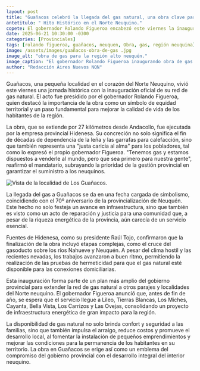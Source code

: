 ```yaml
---
layout: post
title: "Guañacos celebró la llegada del gas natural, una obra clave para la equidad territorial."
antetitulo: " Hito Histórico en el Norte Neuquino."
copete: El gobernador Rolando Figueroa encabezó este viernes la inauguración de la red de gas natural en Guañacos, en el Alto Neuquén. Esta largamente esperada obra, ejecutada por la empresa provincial Hidenesa, marca un antes y un después para la localidad, saldando una deuda histórica y simbolizando el avance hacia la equidad en el acceso a servicios básicos en el interior de la provincia.
date: 2025-06-21 10:30:00 -0300
categories: [Provinciales]
tags: [rolando figueroa, guañacos, neuquen, Obra, gas, región neuquina]
image: /assets/images/guañacos-obra-de-gas .jpg
image_alt: "obra de gas para la región alto neuquén."
image_caption: "El gobernador Rolando Figueroa inaugurando obra de gas en Los Guañacos."
author: "Redacción Aires Nuevos NQN"
---
```


Guañacos, una pequeña localidad en el corazón del Norte Neuquino, vivió este viernes una jornada histórica con la inauguración oficial de su red de gas natural. El acto fue presidido por el gobernador Rolando Figueroa, quien destacó la importancia de la obra como un símbolo de equidad territorial y un paso fundamental para mejorar la calidad de vida de los habitantes de la región.

La obra, que se extiende por 27 kilómetros desde Andacollo, fue ejecutada por la empresa provincial Hidenesa. Su concreción no solo significa el fin de décadas de dependencia de la leña y las garrafas para calefacción, sino que también representa una "justa caricia al alma" para los pobladores, tal como lo expresó el propio gobernador Figueroa. "Tenemos gas y estamos dispuestos a venderle al mundo, pero que sea primero para nuestra gente", reafirmó el mandatario, subrayando la prioridad de la gestión provincial en garantizar el suministro a los neuquinos.

![Vista de la localidad de Los Guañacos.](/assets/images/los-guañacos.jpg)

La llegada del gas a Guañacos se da en una fecha cargada de simbolismo, coincidiendo con el 70º aniversario de la provincialización de Neuquén. Este hecho no solo festeja un avance en infraestructura, sino que también es visto como un acto de reparación y justicia para una comunidad que, a pesar de la riqueza energética de la provincia, aún carecía de un servicio esencial.

Fuentes de Hidenesa, como su presidente Raúl Tojo, confirmaron que la finalización de la obra incluyó etapas complejas, como el cruce del gasoducto sobre los ríos Nahueve y Neuquén. A pesar del clima hostil y las recientes nevadas, los trabajos avanzaron a buen ritmo, permitiendo la realización de las pruebas de hermeticidad para que el gas natural esté disponible para las conexiones domiciliarias.

Esta inauguración forma parte de un plan más amplio del gobierno provincial para extender la red de gas natural a otros parajes y localidades del Norte neuquino. El gobernador Figueroa anunció que, antes de fin de año, se espera que el servicio llegue a Lileo, Tierras Blancas, Los Miches, Cayanta, Bella Vista, Los Carrizos y Las Ovejas, consolidando un proyecto de infraestructura energética de gran impacto para la región.

La disponibilidad de gas natural no solo brinda confort y seguridad a las familias, sino que también impulsa el arraigo, reduce costos y promueve el desarrollo local, al fomentar la instalación de pequeños emprendimientos y mejorar las condiciones para la permanencia de los habitantes en su territorio. La obra en Guañacos se erige así como un emblema del compromiso del gobierno provincial con el desarrollo integral del interior neuquino.